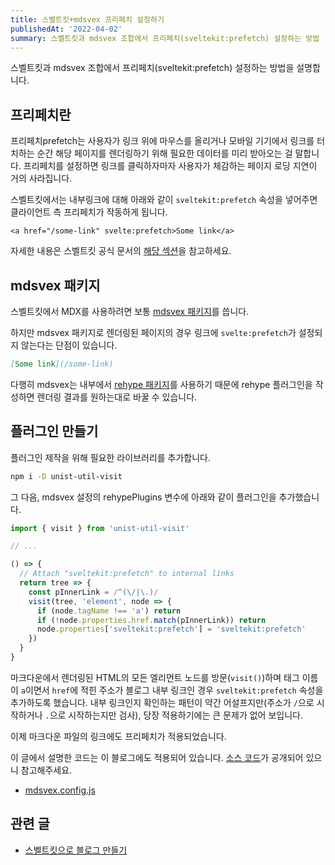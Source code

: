 ```yaml
---
title: 스벨트킷+mdsvex 프리페치 설정하기
publishedAt: '2022-04-02'
summary: 스벨트킷과 mdsvex 조합에서 프리페치(sveltekit:prefetch) 설정하는 방법
---
```

스벨트킷과 mdsvex 조합에서 프리페치(sveltekit:prefetch) 설정하는 방법을 설명합니다.

## 프리페치란

프리페치prefetch는 사용자가 링크 위에 마우스를 올리거나 모바일 기기에서 링크를 터치하는 순간
해당 페이지를 렌더링하기 위해 필요한 데이터를 미리 받아오는 걸 말합니다. 프리페치를 설정하면
링크를 클릭하자마자 사용자가 체감하는 페이지 로딩 지연이 거의 사라집니다.

스벨트킷에서는 내부링크에 대해 아래와 같이 `sveltekit:prefetch` 속성을 넣어주면 클라이언트
측 프리페치가 작동하게 됩니다.

```svelte
<a href="/some-link" svelte:prefetch>Some link</a>
```

자세한 내용은 스벨트킷 공식 문서의
[해당 섹션](https://kit.svelte.dev/docs/a-options#sveltekit-prefetch)을 참고하세요.

## mdsvex 패키지

스벨트킷에서 MDX를 사용하려면 보통 [mdsvex 패키지](https://mdsvex.pngwn.io/)를 씁니다.

하지만 mdsvex 패키지로 렌더링된 페이지의 경우 링크에 `svelte:prefetch`가 설정되지 않는다는
단점이 있습니다.

```markdown
[Some link](/some-link)
```

다행히 mdsvex는 내부에서 [rehype 패키지](https://github.com/rehypejs/rehype)를
사용하기 때문에 rehype 플러그인을 작성하면 렌더링 결과를 원하는대로 바꿀 수 있습니다.

## 플러그인 만들기

플러그인 제작을 위해 필요한 라이브러리를 추가합니다.

```bash
npm i -D unist-util-visit
```

그 다음, mdsvex 설정의 rehypePlugins 변수에 아래와 같이 플러그인을 추가했습니다.

```js
import { visit } from 'unist-util-visit'

// ...

() => {
  // Attach "sveltekit:prefetch" to internal links
  return tree => {
    const pInnerLink = /^(\/|\.)/
    visit(tree, 'element', node => {
      if (node.tagName !== 'a') return
      if (!node.properties.href.match(pInnerLink)) return
      node.properties['sveltekit:prefetch'] = 'sveltekit:prefetch'
    })
  }
}
```

마크다운에서 렌더링된 HTML의 모든 엘리먼트 노드를 방문(`visit()`)하며 태그 이름이 `a`이면서
`href`에 적힌 주소가 블로그 내부 링크인 경우 `sveltekit:prefetch` 속성을 추가하도록
했습니다. 내부 링크인지 확인하는 패턴이 약간 어설프지만(주소가 `/`으로 시작하거나 `.`으로
시작하는지만 검사), 당장 적용하기에는 큰 문제가 없어 보입니다.

이제 마크다운 파일의 링크에도 프리페치가 적용되었습니다.

이 글에서 설명한 코드는 이 블로그에도 적용되어 있습니다.
[소스 코드](https://github.com/gongbughim/blog)가 공개되어 있으니 참고해주세요.

* [mdsvex.config.js](https://github.com/gongbughim/blog/blob/main/mdsvex.config.js)

## 관련 글

* [스벨트킷으로 블로그 만들기](/posts/sveltekit-blog)
